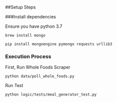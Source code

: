 ##Setup Steps

###Install dependencies

Ensure you have python 3.7

``brew install mongo``

`pip install mongoengine pymongo requests urllib3`

### Execution Process
First, Run Whole Foods Scraper

`python data/poll_whole_foods.py`

Run Test

`python logic/tests/meal_generator_test.py`


